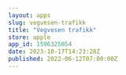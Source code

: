 ```yaml
---
layout: apps
slug: vegvesen-trafikk
title: "Vegvesen trafikk"
store: apple
app_id: 1596325054
date: 2023-10-17T14:23:28Z
published: 2022-06-12T07:00:00Z
---
```

